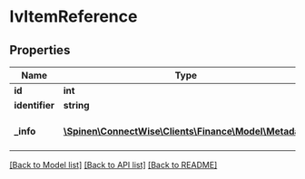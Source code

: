 # IvItemReference

## Properties
Name | Type | Description | Notes
------------ | ------------- | ------------- | -------------
**id** | **int** |  | [optional] 
**identifier** | **string** |  | [optional] 
**_info** | [**\Spinen\ConnectWise\Clients\Finance\Model\Metadata**](Metadata.md) | Metadata of the entity | [optional] 

[[Back to Model list]](../README.md#documentation-for-models) [[Back to API list]](../README.md#documentation-for-api-endpoints) [[Back to README]](../README.md)



